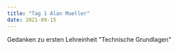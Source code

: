 ```yaml
---
title: "Tag 1 Alan Mueller"
date: 2021-09-15
---
```


Gedanken zu ersten Lehreinheit "Technische Grundlagen"

